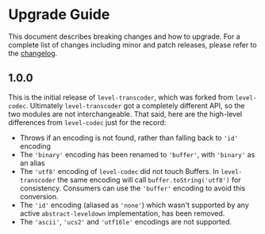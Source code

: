 # Upgrade Guide

This document describes breaking changes and how to upgrade. For a complete list of changes including minor and patch releases, please refer to the [changelog](CHANGELOG.md).

## 1.0.0

This is the initial release of `level-transcoder`, which was forked from `level-codec`. Ultimately `level-transcoder` got a completely different API, so the two modules are not interchangeable. That said, here are the high-level differences from `level-codec` just for the record:

- Throws if an encoding is not found, rather than falling back to `'id'` encoding
- The `'binary'` encoding has been renamed to `'buffer'`, with `'binary'` as an alias
- The `'utf8'` encoding of `level-codec` did not touch Buffers. In `level-transcoder` the same encoding will call `buffer.toString('utf8')` for consistency. Consumers can use the `'buffer'` encoding to avoid this conversion.
- The `'id'` encoding (aliased as `'none'`) which wasn't supported by any active `abstract-leveldown` implementation, has been removed.
- The `'ascii'`, `'ucs2'` and `'utf16le'` encodings are not supported.
